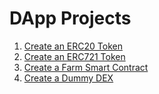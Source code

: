 # DApp Projects

1.  [Create an ERC20 Token](./p1-erc20-token)
2.  [Create an ERC721 Token](./p2-erc721-token)
3.  [Create a Farm Smart Contract](./p3-farm-token)
4.  [Create a Dummy DEX](./p4-dex)
